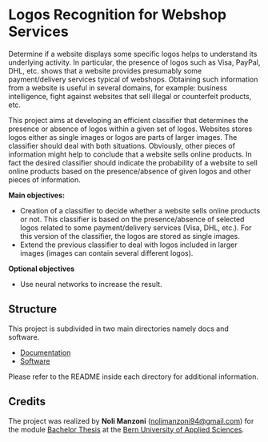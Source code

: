 # Logos Recognition for Webshop Services
Determine if a website displays some specific logos helps to understand its underlying activity. In particular, the presence of logos such as Visa, PayPal, DHL, etc. shows that a website provides presumably some payment/delivery services typical of webshops. Obtaining such information from a website is useful in several domains, for example: business intelligence, fight against websites that sell illegal or counterfeit products, etc.

This project aims at developing an efficient classifier that determines the presence or absence of logos within a given set of logos. Websites stores logos either as single images or logos are parts of larger images. The classifier should deal with both situations. Obviously, other pieces of information might help to conclude that a website sells online products. In fact the desired classifier should indicate the probability of a website to sell online products based on the presence/absence of given logos and other pieces of information.

**Main objectives:**
* Creation of a classifier to decide whether a website sells online products or not. This classifier is based on the presence/absence of selected logos related to some payment/delivery services (Visa, DHL, etc.). For this version of the classifier, the logos are stored as single images.
* Extend the previous classifier to deal with logos included in larger images (images can contain several different logos).

**Optional objectives**
* Use neural networks to increase the result.


## Structure
This project is subdivided in two main directories namely docs and software.

- [Documentation](/docs)
- [Software](/software)

Please refer to the README inside each directory for additional information.


## Credits
The project was realized by **Noli Manzoni** (nolimanzoni94@gmail.com) for the module [Bachelor Thesis](https://www.ti.bfh.ch/fileadmin/modules/BTI7321-de.xml) at the  [Bern University of Applied Sciences](https://www.bfh.ch).